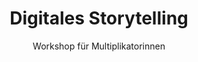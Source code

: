 ---
title: "Digitales Storytelling"
subtitle: "Workshop für Multiplikatorinnen"
img: "/publikationen/teasers/storytelling.jpg"
ws_teaser: "In diesem Workshop geht es um digitales Storytelling: Wie entlocken wir Daten spannende Geschichten? Wie erstellen wir informative Visualisierungen und arbeiten Inhalte mit interaktiven Formaten ansprechend auf?"
link: '/publikationen/downloads/Handreichung_digitales_Storytelling.pdf'

---
